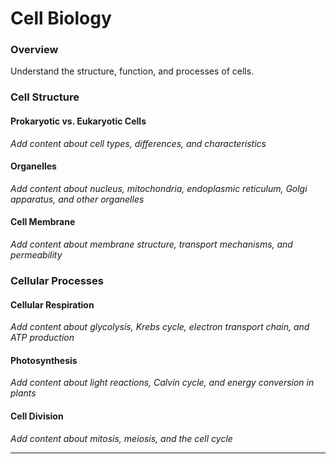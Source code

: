 # Cell Biology

### Overview

Understand the structure, function, and processes of cells.

### Cell Structure

#### Prokaryotic vs. Eukaryotic Cells
*Add content about cell types, differences, and characteristics*

#### Organelles
*Add content about nucleus, mitochondria, endoplasmic reticulum, Golgi apparatus, and other organelles*

#### Cell Membrane
*Add content about membrane structure, transport mechanisms, and permeability*

### Cellular Processes

#### Cellular Respiration
*Add content about glycolysis, Krebs cycle, electron transport chain, and ATP production*

#### Photosynthesis
*Add content about light reactions, Calvin cycle, and energy conversion in plants*

#### Cell Division
*Add content about mitosis, meiosis, and the cell cycle*

---
